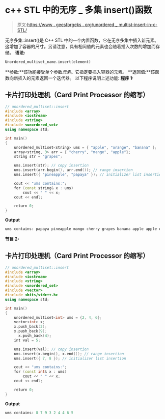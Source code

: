 # c++ STL 中的无序 _ 多集 insert()函数

> 原文:[https://www . geesforgeks . org/unordered _ multist-insert-in-c-STL/](https://www.geeksforgeeks.org/unordered_multiset-insert-in-c-stl/)

无序多集::insert()是 C++ STL 中的一个内置函数，它在无序多集中插入新元素。这增加了容器的尺寸。另请注意，具有相同值的元素也会随着插入次数的增加而存储。
**语法:**

```cpp
Unordered_multiset_name.insert(element)
```

**参数:**该功能接受单个参数*元素*。它指定要插入容器的元素。
**返回值:**该函数向新插入的元素返回一个迭代器。
以下程序说明上述功能:
**程序 1:**

## 卡片打印处理机（Card Print Processor 的缩写）

```cpp
// unordered_multiset::insert
#include <array>
#include <iostream>
#include <string>
#include <unordered_set>
using namespace std;

int main()
{
    unordered_multiset<string> ums = { "apple", "orange", "banana" };
    array<string, 3> arr = { "cherry", "mango", "apple"};
    string str = "grapes";

    ums.insert(str); // copy insertion
    ums.insert(arr.begin(), arr.end()); // range insertion
    ums.insert({ "pineapple", "papaya" }); // initializer list insertion

    cout << "ums contains:";
    for (const string& x : ums)
        cout << " " << x;
    cout << endl;

    return 0;
}
```

**Output**

```cpp
ums contains: papaya pineapple mango cherry grapes banana apple apple orange

```

**节目 2:**

## 卡片打印处理机（Card Print Processor 的缩写）

```cpp
// unordered_multiset::insert
#include <array>
#include <iostream>
#include <string>
#include <unordered_set>
#include <vector>
#include <bits/stdc++.h>
using namespace std;

int main()
{
    unordered_multiset<int> ums = {2, 4, 6};
    vector<int> x;
    x.push_back(3);
    x.push_back(9);
      x.push_back(4);
    int val = 5;

    ums.insert(val); // copy insertion
    ums.insert(x.begin(), x.end()); // range insertion
    ums.insert({ 7, 8 }); // initializer list insertion

    cout << "ums contains:";
    for (const int& x : ums)
        cout << " " << x;
    cout << endl;

    return 0;
}
```

**Output**

```cpp
ums contains: 8 7 9 3 2 4 4 6 5

```